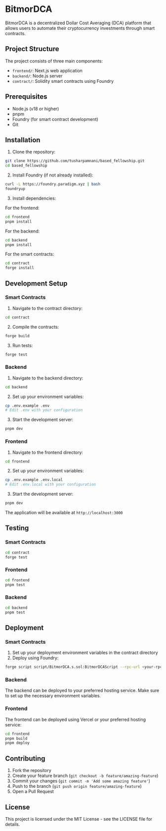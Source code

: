 # BitmorDCA

BitmorDCA is a decentralized Dollar Cost Averaging (DCA) platform that allows users to automate their cryptocurrency investments through smart contracts.

## Project Structure

The project consists of three main components:

- `frontend/`: Next.js web application
- `backend/`: Node.js server
- `contract/`: Solidity smart contracts using Foundry

## Prerequisites

- Node.js (v18 or higher)
- pnpm
- Foundry (for smart contract development)
- Git

## Installation

1. Clone the repository:
```bash
git clone https://github.com/tusharpamnani/based_fellowship.git
cd based_fellowship
```

2. Install Foundry (if not already installed):
```bash
curl -L https://foundry.paradigm.xyz | bash
foundryup
```

3. Install dependencies:

For the frontend:
```bash
cd frontend
pnpm install
```

For the backend:
```bash
cd backend
pnpm install
```

For the smart contracts:
```bash
cd contract
forge install
```

## Development Setup

### Smart Contracts

1. Navigate to the contract directory:
```bash
cd contract
```

2. Compile the contracts:
```bash
forge build
```

3. Run tests:
```bash
forge test
```

### Backend

1. Navigate to the backend directory:
```bash
cd backend
```

2. Set up your environment variables:
```bash
cp .env.example .env
# Edit .env with your configuration
```

3. Start the development server:
```bash
pnpm dev
```

### Frontend

1. Navigate to the frontend directory:
```bash
cd frontend
```

2. Set up your environment variables:
```bash
cp .env.example .env.local
# Edit .env.local with your configuration
```

3. Start the development server:
```bash
pnpm dev
```

The application will be available at `http://localhost:3000`

## Testing

### Smart Contracts
```bash
cd contract
forge test
```

### Frontend
```bash
cd frontend
pnpm test
```

### Backend
```bash
cd backend
pnpm test
```

## Deployment

### Smart Contracts

1. Set up your deployment environment variables in the contract directory
2. Deploy using Foundry:
```bash
forge script script/BitmorDCA.s.sol:BitmorDCAScript --rpc-url <your-rpc-url> --broadcast
```

### Backend

The backend can be deployed to your preferred hosting service. Make sure to set up the necessary environment variables.

### Frontend

The frontend can be deployed using Vercel or your preferred hosting service:

```bash
cd frontend
pnpm build
pnpm deploy
```

## Contributing

1. Fork the repository
2. Create your feature branch (`git checkout -b feature/amazing-feature`)
3. Commit your changes (`git commit -m 'Add some amazing feature'`)
4. Push to the branch (`git push origin feature/amazing-feature`)
5. Open a Pull Request

## License

This project is licensed under the MIT License - see the LICENSE file for details.
